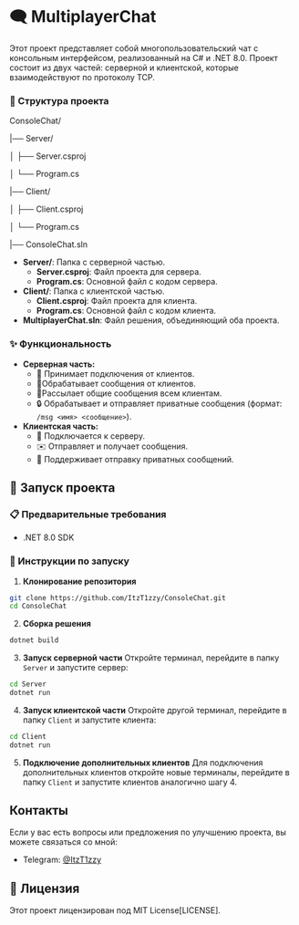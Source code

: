 # 🗨️ MultiplayerChat
Этот проект представляет собой многопользовательский чат с консольным интерфейсом, реализованный на C# и .NET 8.0. Проект состоит из двух частей: серверной и клиентской, которые взаимодействуют по протоколу TCP.

### 📁 Структура проекта
ConsoleChat/

|── Server/

│ ├── Server.csproj

│ └── Program.cs

|── Client/

│ ├── Client.csproj

│ └── Program.cs

|── ConsoleChat.sln


- **Server/**: Папка с серверной частью.
    - **Server.csproj**: Файл проекта для сервера.
    - **Program.cs**: Основной файл с кодом сервера.
- **Client/**: Папка с клиентской частью.
    - **Client.csproj**: Файл проекта для клиента.
    - **Program.cs**: Основной файл с кодом клиента.
- **MultiplayerChat.sln**: Файл решения, объединяющий оба проекта.

### ✨ Функциональность
- **Серверная часть:**
    - 📡 Принимает подключения от клиентов.
    - 📨Обрабатывает сообщения от клиентов.
    - 📣Рассылает общие сообщения всем клиентам.
    - 🔒 Обрабатывает и отправляет приватные сообщения (формат: `/msg <имя> <сообщение>`).
- **Клиентская часть:**
    - 🔗 Подключается к серверу.
    - ✉️ Отправляет и получает сообщения.
    - 🔐 Поддерживает отправку приватных сообщений.
## 🚀 Запуск проекта

### 📋 Предварительные требования
- .NET 8.0 SDK
### 📝 Инструкции по запуску
1.  **Клонирование репозитория**
```bash
git clone https://github.com/ItzT1zzy/ConsoleChat.git
cd ConsoleChat
```
2. **Сборка решения**
```bash
dotnet build
```
3. **Запуск серверной части**
   Откройте терминал, перейдите в папку `Server` и запустите сервер:
```bash
cd Server
dotnet run
```
4. **Запуск клиентской части**
   Откройте другой терминал, перейдите в папку `Client` и запустите клиента:
```bash
cd Client
dotnet run
```
5.  **Подключение дополнительных клиентов**
    Для подключения дополнительных клиентов откройте новые терминалы, перейдите в папку `Client` и запустите клиентов аналогично шагу 4.
## Контакты
Если у вас есть вопросы или предложения по улучшению проекта, вы можете связаться со мной:
-   Telegram:  [@ItzT1zzy](https://t.me/ItzT1zzy)
## 📜 Лицензия

Этот проект лицензирован под MIT License[LICENSE].